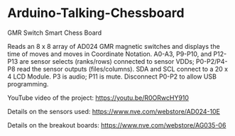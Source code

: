 # Arduino-Talking-Chessboard
GMR Switch Smart Chess Board

Reads an 8 x 8 array of AD024 GMR magnetic switches and displays the time of moves and moves in Coordinate Notation.
A0-A3, P9-P10, and P12-P13 are sensor selects (ranks/rows) connected to sensor VDDs; P0-P2/P4-P8 
read the sensor outputs (files/columns). SDA and SCL connect to a 20 x 4 LCD Module. P3 is audio; P11 is mute. 
Disconnect P0-P2 to allow USB programming.


YouTube video of the project: https://youtu.be/R0ORwcHY910

Details on the sensors used: https://www.nve.com/webstore/AD024-10E

Details on the breakout boards: https://www.nve.com/webstore/AG035-06
